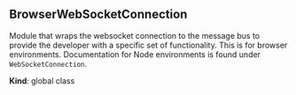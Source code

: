 <a name="BrowserWebSocketConnection"></a>

## BrowserWebSocketConnection
Module that wraps the websocket connection to the message bus to provide the
developer with a specific set of functionality. This is for browser
environments. Documentation for Node environments is found under
`WebSocketConnection`.

**Kind**: global class  
